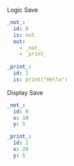 Logic Save
```yaml
_not_:
  id: 0
  is: not
  out:
    - _not_
    - _print_
    
_print_:
  id: 1
  is: print("Hello")
```

Display Save
```yaml
_not_:
  id: 0
  x: 10
  y: 5

_print_:
  id: 1
  x: 20
  y: 5
```

